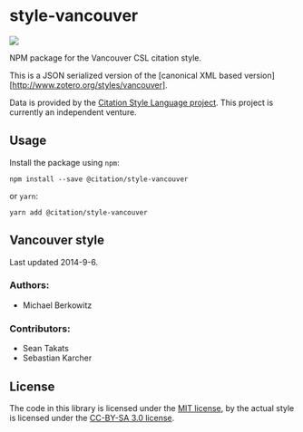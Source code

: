 # style-vancouver

[![](https://badgen.net/npm/v/@citation/style-vancouver)](https://npmjs.org/package/@citation/style-vancouver)

NPM package for the Vancouver CSL citation style.

This is a JSON serialized version of the [canonical XML based version][http://www.zotero.org/styles/vancouver].

Data is provided by the [Citation Style Language project](https://citationstyles.org).
This project is currently an independent venture.

## Usage
Install the package using `npm`:

```shell
npm install --save @citation/style-vancouver
```

or `yarn`:

```shell
yarn add @citation/style-vancouver
```

## Vancouver style
Last updated 2014-9-6.

### Authors: 
- Michael Berkowitz

### Contributors: 
- Sean Takats
- Sebastian Karcher

## License
The code in this library is licensed under the [MIT license][mit], by the actual style is licensed under the [CC-BY-SA 3.0 license][cc-by-sa-3.0].

[mit]: https://opensource.org/licenses/MIT
[cc-by-sa-3.0]: https://creativecommons.org/licenses/by-sa/3.0/
